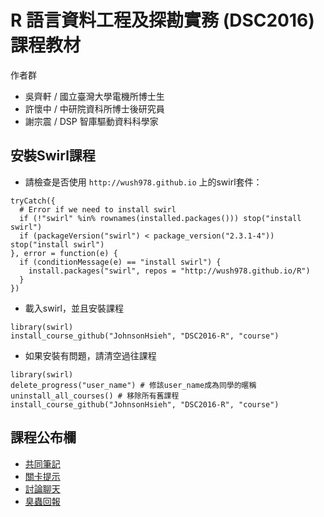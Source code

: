 # R 語言資料工程及探勘實務 (DSC2016) 課程教材

作者群
- 吳齊軒 / 國立臺灣大學電機所博士生
- 許懷中 / 中研院資科所博士後研究員
- 謝宗震 / DSP 智庫驅動資料科學家


## 安裝Swirl課程

- 請檢查是否使用 `http://wush978.github.io` 上的swirl套件：

```
tryCatch({
  # Error if we need to install swirl
  if (!"swirl" %in% rownames(installed.packages())) stop("install swirl")
  if (packageVersion("swirl") < package_version("2.3.1-4")) stop("install swirl")
}, error = function(e) {
  if (conditionMessage(e) == "install swirl") {
    install.packages("swirl", repos = "http://wush978.github.io/R")
  }
})
```

- 載入swirl，並且安裝課程
```
library(swirl)
install_course_github("JohnsonHsieh", "DSC2016-R", "course")
```

- 如果安裝有問題，請清空過往課程
```
library(swirl)
delete_progress("user_name") # 修該user_name成為同學的暱稱
uninstall_all_courses() # 移除所有舊課程
install_course_github("JohnsonHsieh", "DSC2016-R", "course")
```

## 課程公布欄
- [共同筆記](https://dsp.hackpad.com/R--zX1JuCX7uEF)
- [關卡提示](https://johnsonhsieh.github.io/DSC2016-R/note/)
- [討論聊天](https://gitter.im/JohnsonHsieh/DSC2016-R)
- [臭蟲回報](https://github.com/JohnsonHsieh/DSC2016-R/issues)
